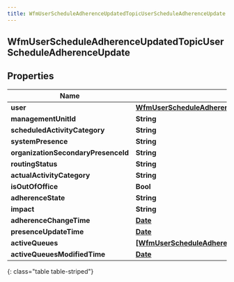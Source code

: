 ```yaml
---
title: WfmUserScheduleAdherenceUpdatedTopicUserScheduleAdherenceUpdate
---
```

## WfmUserScheduleAdherenceUpdatedTopicUserScheduleAdherenceUpdate

## Properties

|Name | Type | Description | Notes|
|------------ | ------------- | ------------- | -------------|
| **user** | [**WfmUserScheduleAdherenceUpdatedTopicUserReference**](WfmUserScheduleAdherenceUpdatedTopicUserReference.html) |  | [optional] |
| **managementUnitId** | **String** |  | [optional] |
| **scheduledActivityCategory** | **String** |  | [optional] |
| **systemPresence** | **String** |  | [optional] |
| **organizationSecondaryPresenceId** | **String** |  | [optional] |
| **routingStatus** | **String** |  | [optional] |
| **actualActivityCategory** | **String** |  | [optional] |
| **isOutOfOffice** | **Bool** |  | [optional] |
| **adherenceState** | **String** |  | [optional] |
| **impact** | **String** |  | [optional] |
| **adherenceChangeTime** | [**Date**](Date.html) |  | [optional] |
| **presenceUpdateTime** | [**Date**](Date.html) |  | [optional] |
| **activeQueues** | [**[WfmUserScheduleAdherenceUpdatedTopicQueueReference]**](WfmUserScheduleAdherenceUpdatedTopicQueueReference.html) |  | [optional] |
| **activeQueuesModifiedTime** | [**Date**](Date.html) |  | [optional] |
{: class="table table-striped"}



